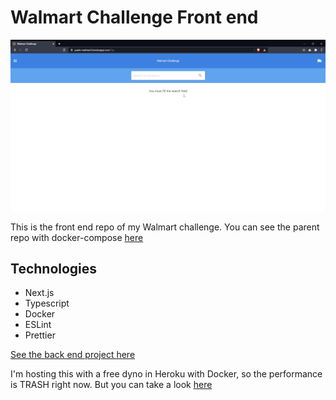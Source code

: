# Walmart Challenge Front end

![Demo](./readme-demo.gif)

This is the front end repo of my Walmart challenge. You can see the parent repo with docker-compose [here](https://github.com/paulomontoya/walmart-challenge)

## Technologies

- Next.js
- Typescript
- Docker
- ESLint
- Prettier

[See the back end project here](https://github.com/paulomontoya/walmart-challenge-back)

I'm hosting this with a free dyno in Heroku with Docker, so the performance is TRASH right now. But you can take a look [here](https://paulo-walmart.herokuapp.com/?q=Televi)
